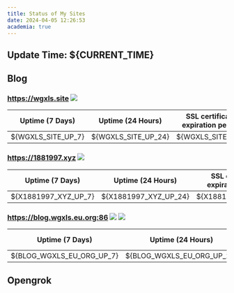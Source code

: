 ```yaml
---
title: Status of My Sites 
date: 2024-04-05 12:26:53
academia: true
---
```


## Update Time: ${CURRENT_TIME}

## Blog

### https://wgxls.site ![](https://cdn.jsdelivr.net/gh/WANG-Guangxin/wang-guangxin.github.io/source/img/${STATUS_WGXLS_SITE}.svg)

|  Uptime (7 Days)   |  Uptime (24 Hours)  | SSL certificate expiration period |
| :----------------: | :-----------------: | :-------------------------------: |
| ${WGXLS_SITE_UP_7} | ${WGXLS_SITE_UP_24} |         ${WGXLS_SITE_SSL}         |

### https://1881997.xyz ![](https://cdn.jsdelivr.net/gh/WANG-Guangxin/wang-guangxin.github.io/source/img/${STATUS_1881997_XYZ}.svg)

|  Uptime (7 Days)   |  Uptime (24 Hours)  | SSL certificate expiration period |
| :----------------: | :-----------------: | :-------------------------------: |
| ${X1881997_XYZ_UP_7} | ${X1881997_XYZ_UP_24} |         ${X1881997_XYZ_SSL}         |

### https://blog.wgxls.eu.org:86 ![](https://cdn.jsdelivr.net/gh/WANG-Guangxin/wang-guangxin.github.io/source/img/${STATUS_BLOG_WGXLS_EU_ORG}.svg) ![](https://cdn.jsdelivr.net/gh/WANG-Guangxin/wang-guangxin.github.io/source/img/China-Friendly-green.svg) 

|  Uptime (7 Days)   |  Uptime (24 Hours)  | SSL certificate expiration period |
| :----------------: | :-----------------: | :-------------------------------: |
| ${BLOG_WGXLS_EU_ORG_UP_7} | ${BLOG_WGXLS_EU_ORG_UP_24} |         ${BLOG_WGXLS_EU_ORG_SSL}         |

## Opengrok